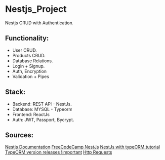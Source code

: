 # Nestjs_Project
Nestjs CRUD with Authentication.

## Functionality: 

<ul>
<li>User CRUD.</li>
<li>Products CRUD.</li>
<li>Database Relations.</li>
<li>Login + Signup.</li>
<li>Auth, Encryption</li>
<li>Validation + Pipes</li>
</ul>

## Stack:

<ul>
<li>Backend: REST API - NestJs.</li>
<li>Database: MYSQL - Typeorm</li>
<li>Frontend: ReactJs</li>
<li>Auth: JWT, Passport, Bycrypt.</li>
</ul>

## Sources:
[Nestjs Documentation](https://docs.nestjs.com/)
[FreeCodeCamp NestJs](https://www.youtube.com/watch?v=GHTA143_b-s)
[NestJs with typeORM tutorial](https://www.youtube.com/watch?v=i1-5eahxrgo)
[TypeORM version releases !important](https://github.com/typeorm/typeorm/releases/tag/0.3.0)
[Http Requests](https://learning.postman.com/docs/sending-requests/authorization/#bearer-token)

